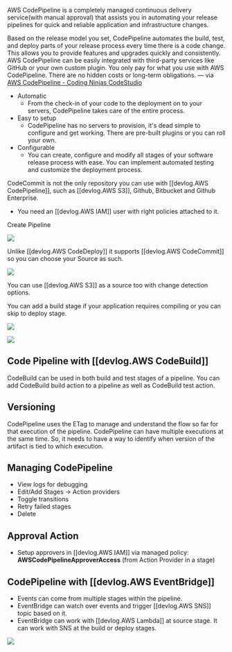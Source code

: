 
AWS CodePipeline is a completely managed continuous delivery service(with manual approval) that assists you in automating your release pipelines for quick and reliable application and infrastructure changes.

Based on the release model you set, CodePipeline automates the build, test, and deploy parts of your release process every time there is a code change. This allows you to provide features and upgrades quickly and consistently. AWS CodePipeline can be easily integrated with third-party services like GitHub or your own custom plugin. You only pay for what you use with AWS CodePipeline. There are no hidden costs or long-term obligations. — via [AWS CodePipeline - Coding Ninjas CodeStudio](https://www.codingninjas.com/codestudio/library/aws-codepipeline)

- Automatic
  - From the check-in of your code to the deployment on to your servers, CodePipeline takes care of the entire process.
- Easy to setup
  - CodePipeline has no servers to provision, it's dead simple to configure and get working. There are pre-built plugins or you can roll your own.
- Configurable
  - You can create, configure and modify all stages of your software release process with ease. You can implement automated testing and customize the deployment process.

CodeCommit is not the only repository you can use with [[devlog.AWS CodePipeline]], such as [[devlog.AWS S3]], Github, Bitbucket and Github Enterprise.

- You need an [[devlog.AWS IAM]] user with right policies attached to it.

Create Pipeline

![](https://res.cloudinary.com/zubayr/image/upload/v1655279967/wiki/cavxaueres9g0y82ejum.png)

Unlike [[devlog.AWS CodeDeploy]] it supports [[devlog.AWS CodeCommit]] so you can choose your Source as such.

![](https://res.cloudinary.com/zubayr/image/upload/v1655280066/wiki/ofw8mz5jopulafyhazzk.png)

You can use [[devlog.AWS S3]] as a source too with change detection options.

You can add a build stage if your application requires compiling or you can skip to deploy stage.

![](https://res.cloudinary.com/zubayr/image/upload/v1655540479/wiki/ehjwkvx8qcvu0dxznclg.png)

![](https://res.cloudinary.com/zubayr/image/upload/v1655280123/wiki/kduzm8nljigeq2dupxos.png)

## Code Pipeline with [[devlog.AWS CodeBuild]]

CodeBuild can be used in both build and test stages of a pipeline. You can add CodeBuild build action to a pipeline as well as CodeBuild test action.

## Versioning

CodePipeline uses the ETag to manage and understand the flow so far for that execution of the pipeline. CodePipeline can have multiple executions at the same time. So, it needs to have a way to identify when version of the artifact is tied to which execution.

## Managing CodePipeline

- View logs for debugging
- Edit/Add Stages -> Action providers
- Toggle transitions
- Retry failed stages
- Delete

## Approval Action

- Setup approvers in [[devlog.AWS IAM]] via managed policy: **AWSCodePipelineApproverAccess** (from Action Provider in a stage)

## CodePipeline with [[devlog.AWS EventBridge]]

- Events can come from multiple stages within the pipeline.
- EventBridge can watch over events and trigger [[devlog.AWS SNS]] topic based on it.
- EventBridge can work with [[devlog.AWS Lambda]] at source stage. It can work with SNS at the build or deploy stages.

![](https://res.cloudinary.com/zubayr/image/upload/v1655544508/wiki/rvmsyahweeycgtzonaav.png)
